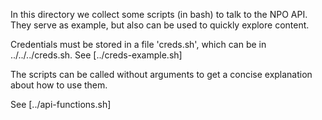 In this directory we collect some scripts (in bash) to talk to the NPO API. They serve as example, but also can be used to quickly explore content.

Credentials must be stored in a file 'creds.sh', which can be in ../../../creds.sh. See [../creds-example.sh]

The scripts can be called without arguments to get a concise explanation about how to use them. 

See [../api-functions.sh]
